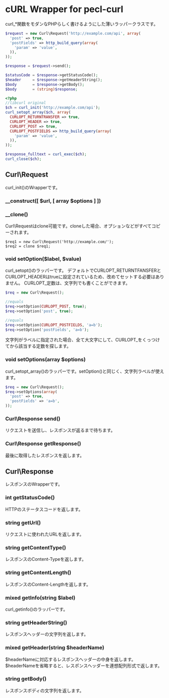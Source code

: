 cURL Wrapper for pecl-curl
==========================

curl_*関数をモダンなPHPらしく書けるようにした薄いラッパークラスです。

```php
$request = new Curl\Request('http://example.com/api', array(
  'post' => true,
  'postFields' => http_build_query(array(
    'param' => 'value',
  )),
));

$response = $request->send();

$statusCode = $response->getStatusCode();
$header     = $response->getHeaderString();
$body       = $response->getBody();
$body       = (string)$response;
```

```php
<?php
//libcurl original
$ch = curl_init('http://example.com/api');
curl_setopt_array($ch, array(
  CURLOPT_RETURNTRANSFER => true,
  CURLOPT_HEADER => true,
  CURLOPT_POST => true,
  CURLOPT_POSTFIELDS => http_build_query(array(
    'param' => 'value',
  )),
));

$response_fulltext = curl_exec($ch);
curl_close($ch);
```

## Curl\Request
curl_init()のWrapperです。

### __construct([ $url, [ array $options ] ])
### __clone()
Curl\Requestはclone可能です。cloneした場合、オプションなどがすべてコピーされます。

```
$req1 = new Curl\Request('http://example.com/');
$req2 = clone $req1;
```

### void setOption($label, $value)
curl_setopt()のラッパーです。
デフォルトでCURLOPT_RETURNTFANSFERとCURLOPT_HEADERはtrueに設定されているため、改めてセットする必要はありません。
CURLOPT_定数は、文字列でも書くことができます。

```php
$req = new Curl\Request();

//equals
$req->setOption(CURLOPT_POST, true);
$req->setOption('post', true);

//equals
$req->setOption(CURLOPT_POSTFIELDS, 'a=b');
$req->setOption('postFields', 'a=b');
```

文字列がラベルに指定された場合、全て大文字にして、CURLOPT_をくっつけてから該当する定数を探します。

### void setOptions(array $options)
curl_setopt_array()のラッパーです。setOption()と同じく、文字列ラベルが使えます。

```php
$req = new Curl\Request();
$req->setOptions(array(
  'post' => true,
  'postFields' => 'a=b',
));
```

### Curl\Response send()
リクエストを送信し、レスポンスが返るまで待ちます。

### Curl\Response getResponse()
最後に取得したレスポンスを返します。


## Curl\Response
レスポンスのWrapperです。

### int getStatusCode()
HTTPのステータスコードを返します。

### string getUrl()
リクエストに使われたURLを返します。

### string getContentType()
レスポンスのContent-Typeを返します。

### string getContentLength()
レスポンスのContent-Lengthを返します。

### mixed getInfo(string $label)
curl_getinfo()のラッパーです。

### string getHeaderString()
レスポンスヘッダーの文字列を返します。

### mixed getHeader(string $headerName)
$headerNameに対応するレスポンスヘッダーの中身を返します。
$headerNameを省略すると、レスポンスヘッダーを連想配列形式で返します。

### string getBody()
レスポンスボディの文字列を返します。

